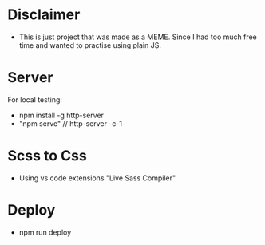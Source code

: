 # Disclaimer
- This is just project that was made as a MEME. Since I had too much free time and wanted to practise using plain JS.
# Server
For local testing:
- npm install -g http-server
- "npm serve" // http-server -c-1
# Scss to Css
- Using vs code extensions "Live Sass Compiler"
# Deploy
- npm run deploy
